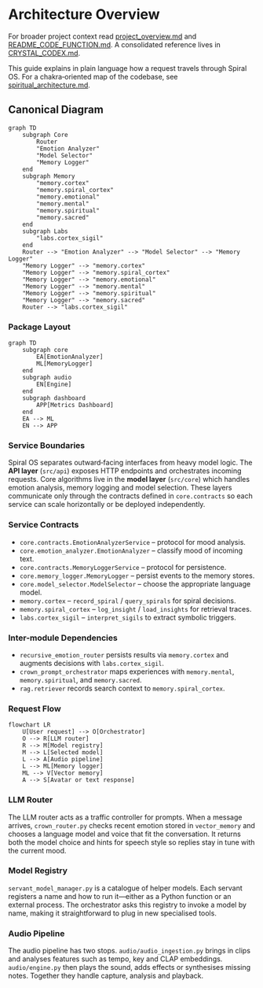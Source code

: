 # Architecture Overview

For broader project context read [project_overview.md](project_overview.md)
and [README_CODE_FUNCTION.md](../README_CODE_FUNCTION.md). A consolidated
reference lives in [CRYSTAL_CODEX.md](CRYSTAL_CODEX.md).

This guide explains in plain language how a request travels through Spiral OS. For a chakra‑oriented map of the codebase, see [spiritual_architecture.md](spiritual_architecture.md).

## Canonical Diagram

```mermaid
graph TD
    subgraph Core
        Router
        "Emotion Analyzer"
        "Model Selector"
        "Memory Logger"
    end
    subgraph Memory
        "memory.cortex"
        "memory.spiral_cortex"
        "memory.emotional"
        "memory.mental"
        "memory.spiritual"
        "memory.sacred"
    end
    subgraph Labs
        "labs.cortex_sigil"
    end
    Router --> "Emotion Analyzer" --> "Model Selector" --> "Memory Logger"
    "Memory Logger" --> "memory.cortex"
    "Memory Logger" --> "memory.spiral_cortex"
    "Memory Logger" --> "memory.emotional"
    "Memory Logger" --> "memory.mental"
    "Memory Logger" --> "memory.spiritual"
    "Memory Logger" --> "memory.sacred"
    Router --> "labs.cortex_sigil"
```

### Package Layout

```mermaid
graph TD
    subgraph core
        EA[EmotionAnalyzer]
        ML[MemoryLogger]
    end
    subgraph audio
        EN[Engine]
    end
    subgraph dashboard
        APP[Metrics Dashboard]
    end
    EA --> ML
    EN --> APP
```

### Service Boundaries

Spiral OS separates outward‑facing interfaces from heavy model logic. The
**API layer** (``src/api``) exposes HTTP endpoints and orchestrates incoming
requests. Core algorithms live in the **model layer** (``src/core``) which
handles emotion analysis, memory logging and model selection. These layers
communicate only through the contracts defined in ``core.contracts`` so each
service can scale horizontally or be deployed independently.

### Service Contracts

- `core.contracts.EmotionAnalyzerService` – protocol for mood analysis.
- `core.emotion_analyzer.EmotionAnalyzer` – classify mood of incoming text.
- `core.contracts.MemoryLoggerService` – protocol for persistence.
- `core.memory_logger.MemoryLogger` – persist events to the memory stores.
- `core.model_selector.ModelSelector` – choose the appropriate language model.
- `memory.cortex` – `record_spiral` / `query_spirals` for spiral decisions.
- `memory.spiral_cortex` – `log_insight` / `load_insights` for retrieval traces.
- `labs.cortex_sigil` – `interpret_sigils` to extract symbolic triggers.

### Inter-module Dependencies

- `recursive_emotion_router` persists results via `memory.cortex` and augments decisions with `labs.cortex_sigil`.
- `crown_prompt_orchestrator` maps experiences with `memory.mental`, `memory.spiritual`, and `memory.sacred`.
- `rag.retriever` records search context to `memory.spiral_cortex`.

### Request Flow

```mermaid
flowchart LR
    U[User request] --> O[Orchestrator]
    O --> R[LLM router]
    R --> M[Model registry]
    M --> L[Selected model]
    L --> A[Audio pipeline]
    L --> ML[Memory logger]
    ML --> V[Vector memory]
    A --> S[Avatar or text response]
```

### LLM Router
The LLM router acts as a traffic controller for prompts. When a message arrives, `crown_router.py` checks recent emotion stored in `vector_memory` and chooses a language model and voice that fit the conversation. It returns both the model choice and hints for speech style so replies stay in tune with the current mood.

### Model Registry
`servant_model_manager.py` is a catalogue of helper models. Each servant registers a name and how to run it—either as a Python function or an external process. The orchestrator asks this registry to invoke a model by name, making it straightforward to plug in new specialised tools.

### Audio Pipeline
The audio pipeline has two stops. `audio/audio_ingestion.py` brings in clips and analyses features such as tempo, key and CLAP embeddings. `audio/engine.py` then plays the sound, adds effects or synthesises missing notes. Together they handle capture, analysis and playback.

